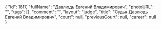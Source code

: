{
    "id": 1817,
    "fullName": "Давлюдь Евгений Владимирович",
    "photoURL": "",
    "tags": [],
    "comment": "",
    "layout": "judge",
    "title": "Судья Давлюдь Евгений Владимирович",
    "court": null,
    "previousCourt": null,
    "career": null
}